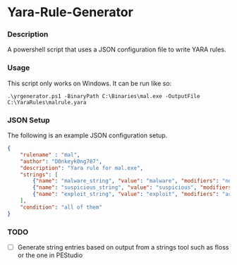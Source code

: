 # Yara-Rule-Generator

### Description
A powershell script that uses a JSON configuration file to write YARA rules.

### Usage

This script only works on Windows. It can be run like so:
```posh
.\yrgenerator.ps1 -BinaryPath C:\Binaries\mal.exe -OutputFile C:\YaraRules\malrule.yara
```

### JSON Setup

The following is an example JSON configuration setup.
```json
{
    "rulename" : "mal",
    "author": "D0nkeyk0ng787",
    "description": "Yara rule for mal.exe",
    "strings": [
        {"name": "malware_string", "value": "malware", "modifiers": "nocase"},
        {"name": "suspicious_string", "value": "suspicious", "modifiers": "wide"},
        {"name": "exploit_string", "value": "exploit", "modifiers": "ascii"}
    ],
    "condition": "all of them"
}
```

### TODO

* [ ]  Generate string entries based on output from a strings tool such as floss or the one in PEStudio
